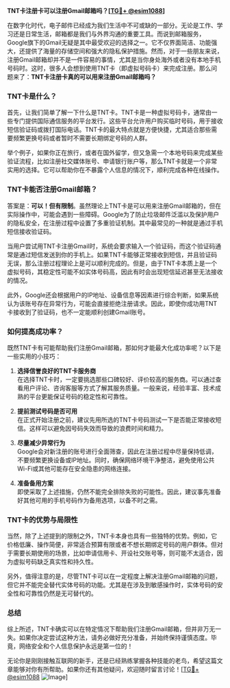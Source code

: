 **TNT卡注册卡可以注册Gmail邮箱吗？[[TG💪+ @esim1088](https://t.me/s/esim1088)]**

在数字化时代，电子邮件已经成为我们生活中不可或缺的一部分。无论是工作、学习还是日常生活，邮箱都是我们与外界沟通的重要工具。而说到邮箱服务，Google旗下的Gmail无疑是其中最受欢迎的选择之一。它不仅界面简洁、功能强大，还提供了海量的存储空间和强大的隐私保护措施。然而，对于一些朋友来说，注册Gmail邮箱却并不是一件容易的事情，尤其是当你身处海外或者没有本地手机号码时。这时，很多人会想到使用TNT卡（即虚拟号码卡）来完成注册。那么问题来了：**TNT卡注册卡真的可以用来注册Gmail邮箱吗？**

### TNT卡是什么？

首先，让我们简单了解一下什么是TNT卡。TNT卡是一种虚拟号码卡，通常由一些专门提供国际通信服务的平台发行。这些平台允许用户购买临时号码，用于接收短信验证码或拨打国际电话。TNT卡的最大特点就是方便快捷，尤其适合那些需要频繁更换号码或者暂时不需要长期绑定号码的人群。

举个例子，如果你正在旅行，或者在国外留学，但又急需一个本地号码来完成某些验证流程，比如注册社交媒体账号、申请银行账户等，那么TNT卡就是一个非常实用的选择。它可以帮助你在不暴露个人信息的情况下，顺利完成各种在线操作。

### TNT卡能否注册Gmail邮箱？

答案是：**可以！但有限制**。虽然理论上TNT卡是可以用来注册Gmail邮箱的，但在实际操作中，可能会遇到一些障碍。Google为了防止垃圾邮件泛滥以及保护用户的隐私安全，在注册过程中设置了多重验证机制。其中最常见的一种就是通过手机短信接收验证码。

当用户尝试用TNT卡注册Gmail时，系统会要求输入一个验证码，而这个验证码通常是通过短信发送到你的手机上。如果TNT卡能够正常接收到短信，并且验证码无误，那么注册过程理论上是可以顺利完成的。但是，由于TNT卡本质上是一个虚拟号码，其稳定性可能不如实体号码高，因此有时会出现短信延迟甚至无法接收的情况。

此外，Google还会根据用户的IP地址、设备信息等因素进行综合判断，如果系统认为该账号存在异常行为，可能会直接拒绝注册请求。因此，即使你成功用TNT卡接收到了验证码，也不一定能顺利创建Gmail账号。

### 如何提高成功率？

既然TNT卡有可能帮助我们注册Gmail邮箱，那如何才能最大化成功率呢？以下是一些实用的小技巧：

1. **选择信誉良好的TNT卡服务商**  
   在选择TNT卡时，一定要挑选那些口碑较好、评价较高的服务商。可以通过查看用户评论、咨询客服等方式了解其服务质量。一般来说，经验丰富、技术成熟的平台更能保证号码的稳定性和可靠性。

2. **提前测试号码是否可用**  
   在正式开始注册之前，建议先用所选的TNT卡号码测试一下是否能正常接收短信。这样可以避免因号码失效而导致的浪费时间和精力。

3. **尽量减少异常行为**  
   Google会对新注册的账号进行全面筛查，因此在注册过程中尽量保持低调，不要频繁更换设备或IP地址。同时，确保网络环境干净整洁，避免使用公共Wi-Fi或其他可能存在安全隐患的网络连接。

4. **准备备用方案**  
   即使采取了上述措施，仍然不能完全排除失败的可能性。因此，建议事先准备好其他可用的手机号码作为备用选项，以备不时之需。

### TNT卡的优势与局限性

当然，除了上述提到的限制之外，TNT卡本身也具有一些独特的优势。例如，它价格低廉、操作简便，非常适合预算有限或者不想长期绑定号码的用户群体。但对于需要长期使用的场景，比如申请信用卡、开设社交账号等，则可能不太适合，因为虚拟号码缺乏真实性和持久性。

另外，值得注意的是，尽管TNT卡可以在一定程度上解决注册Gmail邮箱的问题，但它并不能完全替代实体号码的功能。尤其是在涉及到敏感操作时，实体号码的安全性和可靠性仍然是无可替代的。

### 总结

综上所述，TNT卡确实可以在特定情况下帮助我们注册Gmail邮箱，但并非万无一失。如果你决定尝试这种方法，请务必做好充分准备，并始终保持谨慎态度。毕竟，网络安全和个人信息保护永远是第一位的！

无论你是刚刚接触互联网的新手，还是已经熟练掌握各种技能的老鸟，希望这篇文章能够对你有所帮助。如果你还有其他疑问，欢迎随时留言讨论！[[TG💪+ @esim1088](https://t.me/s/esim1088) ![Image](https://i.postimg.cc/4NQfJmqS/Snipaste-2025-05-13-00-14-12.png)]
